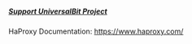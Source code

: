 ##### [Support UniversalBit Project](https://github.com/universalbit-dev/universalbit-dev/tree/main/support)

HaProxy Documentation: https://www.haproxy.com/
